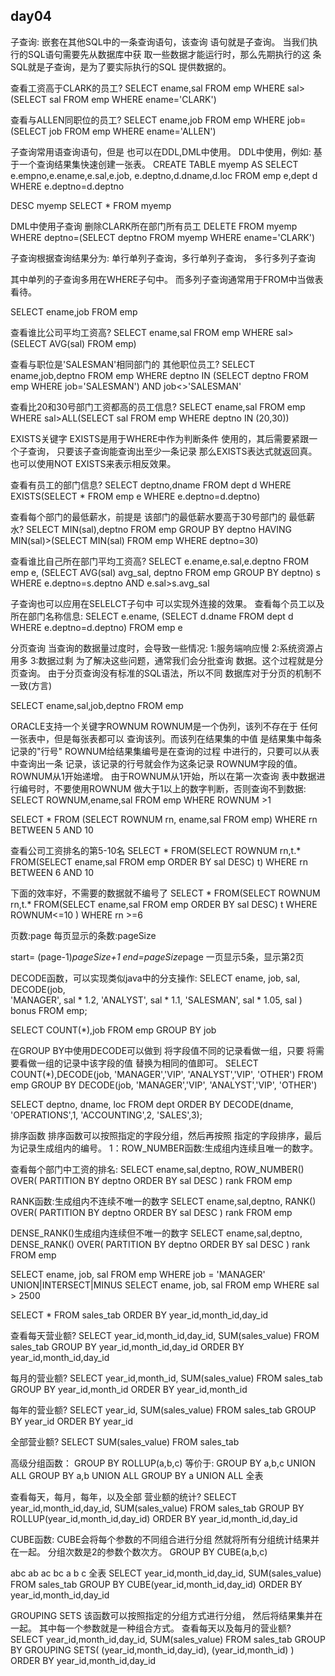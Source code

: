 ## day04
子查询:
嵌套在其他SQL中的一条查询语句，该查询
语句就是子查询。
当我们执行的SQL语句需要先从数据库中获
取一些数据才能运行时，那么先期执行的这
条SQL就是子查询，是为了要实际执行的SQL
提供数据的。

查看工资高于CLARK的员工?
SELECT ename,sal
FROM emp
WHERE sal>(SELECT sal
           FROM emp
           WHERE ename='CLARK')

查看与ALLEN同职位的员工?
SELECT ename,job
FROM emp
WHERE job=(SELECT job
           FROM emp
           WHERE ename='ALLEN')
           
子查询常用语查询语句，但是
也可以在DDL,DML中使用。
DDL中使用，例如:
基于一个查询结果集快速创建一张表。
CREATE TABLE myemp
AS
SELECT 
 e.empno,e.ename,e.sal,e.job,
 e.deptno,d.dname,d.loc
FROM 
 emp e,dept d
WHERE
 e.deptno=d.deptno

DESC myemp
SELECT * FROM myemp

DML中使用子查询
删除CLARK所在部门所有员工
DELETE FROM myemp
WHERE deptno=(SELECT deptno
              FROM myemp
              WHERE ename='CLARK')


子查询根据查询结果分为:
单行单列子查询，多行单列子查询，
多行多列子查询

其中单列的子查询多用在WHERE子句中。
而多列子查询通常用于FROM中当做表看待。

SELECT ename,job
FROM emp

查看谁比公司平均工资高?
SELECT ename,sal
FROM emp
WHERE sal>(SELECT AVG(sal)
           FROM emp)

查看与职位是'SALESMAN'相同部门的
其他职位员工?
SELECT ename,job,deptno
FROM emp
WHERE deptno IN (SELECT deptno
                 FROM emp
                 WHERE job='SALESMAN')
AND job<>'SALESMAN'

查看比20和30号部门工资都高的员工信息?
SELECT ename,sal
FROM emp
WHERE sal>ALL(SELECT sal
              FROM emp
              WHERE deptno IN (20,30))

EXISTS关键字
EXISTS是用于WHERE中作为判断条件
使用的，其后需要紧跟一个子查询，
只要该子查询能查询出至少一条记录
那么EXISTS表达式就返回真。
也可以使用NOT EXISTS来表示相反效果。

查看有员工的部门信息?
SELECT deptno,dname
FROM dept d
WHERE 
 EXISTS(SELECT * 
        FROM emp e
        WHERE e.deptno=d.deptno)

查看每个部门的最低薪水，前提是
该部门的最低薪水要高于30号部门的
最低薪水?
SELECT MIN(sal),deptno
FROM emp
GROUP BY deptno
HAVING MIN(sal)>(SELECT MIN(sal)
                 FROM emp
                 WHERE deptno=30)

查看谁比自己所在部门平均工资高?
SELECT e.ename,e.sal,e.deptno
FROM emp e,
     (SELECT AVG(sal) avg_sal,
             deptno
      FROM emp
      GROUP BY deptno) s
WHERE e.deptno=s.deptno
AND e.sal>s.avg_sal

子查询也可以应用在SELELCT子句中
可以实现外连接的效果。
查看每个员工以及所在部门名称信息:
SELECT 
 e.ename,
 (SELECT d.dname
  FROM dept d
  WHERE e.deptno=d.deptno)
FROM emp e


分页查询
当查询的数据量过度时，会导致一些情况:
1:服务端响应慢
2:系统资源占用多
3:数据过剩
为了解决这些问题，通常我们会分批查询
数据。这个过程就是分页查询。
由于分页查询没有标准的SQL语法，所以不同
数据库对于分页的机制不一致(方言)

SELECT ename,sal,job,deptno
FROM emp

ORACLE支持一个关键字ROWNUM
ROWNUM是一个伪列，该列不存在于
任何一张表中，但是每张表都可以
查询该列。而该列在结果集的中值
是结果集中每条记录的"行号"
ROWNUM给结果集编号是在查询的过程
中进行的，只要可以从表中查询出一条
记录，该记录的行号就会作为这条记录
ROWNUM字段的值。ROWNUM从1开始递增。
由于ROWNUM从1开始，所以在第一次查询
表中数据进行编号时，不要使用ROWNUM
做大于1以上的数字判断，否则查询不到数据:
SELECT ROWNUM,ename,sal
FROM emp
WHERE ROWNUM >1

SELECT *
FROM (SELECT ROWNUM rn,
             ename,sal
      FROM emp)
WHERE rn BETWEEN 5 AND 10  

查看公司工资排名的第5-10名
SELECT *
FROM(SELECT ROWNUM rn,t.*
     FROM(SELECT ename,sal
          FROM emp
          ORDER BY sal DESC) t)
WHERE rn BETWEEN 6 AND 10

下面的效率好，不需要的数据就不编号了
SELECT *
FROM(SELECT ROWNUM rn,t.*
     FROM(SELECT ename,sal
          FROM emp
          ORDER BY sal DESC) t
     WHERE ROWNUM<=10
    )
WHERE rn >=6

页数:page
每页显示的条数:pageSize

start= (page-1)*pageSize+1
end=pageSize*page
一页显示5条，显示第2页


DECODE函数，可以实现类似java中的分支操作:
SELECT ename, job, sal,
     DECODE(job,  
            'MANAGER', sal * 1.2,
            'ANALYST', sal * 1.1,
            'SALESMAN', sal * 1.05,
            sal
     ) bonus
FROM emp;

SELECT COUNT(*),job
FROM emp
GROUP BY job

在GROUP BY中使用DECODE可以做到
将字段值不同的记录看做一组，只要
将需要看做一组的记录中该字段的值
替换为相同的值即可。
SELECT 
  COUNT(*),DECODE(job,
               'MANAGER','VIP',
               'ANALYST','VIP',
               'OTHER')
FROM emp
GROUP BY DECODE(job,
               'MANAGER','VIP',
               'ANALYST','VIP',
               'OTHER') 


SELECT deptno, dname, loc
FROM dept
ORDER BY 
  DECODE(dname, 
         'OPERATIONS',1,
         'ACCOUNTING',2,
         'SALES',3);

排序函数
排序函数可以按照指定的字段分组，然后再按照
指定的字段排序，最后为记录生成组内的编号。
1：ROW_NUMBER函数:生成组内连续且唯一的数字。

查看每个部门中工资的排名:
SELECT 
 ename,sal,deptno,
 ROW_NUMBER() OVER(
   PARTITION BY deptno
   ORDER BY sal DESC
 ) rank
FROM 
 emp

RANK函数:生成组内不连续不唯一的数字
SELECT 
 ename,sal,deptno,
 RANK() OVER(
   PARTITION BY deptno
   ORDER BY sal DESC
 ) rank
FROM 
 emp

DENSE_RANK()生成组内连续但不唯一的数字
SELECT 
 ename,sal,deptno,
 DENSE_RANK() OVER(
   PARTITION BY deptno
   ORDER BY sal DESC
 ) rank
FROM 
 emp


SELECT ename, job, sal FROM emp 
WHERE job = 'MANAGER'
UNION|INTERSECT|MINUS
SELECT ename, job, sal FROM emp 
WHERE sal > 2500


SELECT * FROM sales_tab
ORDER BY year_id,month_id,day_id

查看每天营业额?
SELECT year_id,month_id,day_id,
       SUM(sales_value)
FROM sales_tab
GROUP BY year_id,month_id,day_id
ORDER BY year_id,month_id,day_id

每月的营业额?
SELECT year_id,month_id,
       SUM(sales_value)
FROM sales_tab
GROUP BY year_id,month_id
ORDER BY year_id,month_id

每年的营业额?
SELECT year_id,
       SUM(sales_value)
FROM sales_tab
GROUP BY year_id
ORDER BY year_id

全部营业额?
SELECT SUM(sales_value)
FROM sales_tab

高级分组函数：
GROUP BY ROLLUP(a,b,c)
等价于:
GROUP BY a,b,c
UNION ALL
GROUP BY a,b
UNION ALL
GROUP BY a
UNION ALL
全表

查看每天，每月，每年，以及全部
营业额的统计?
SELECT 
 year_id,month_id,day_id,
 SUM(sales_value)
FROM sales_tab
GROUP BY 
 ROLLUP(year_id,month_id,day_id)
ORDER BY year_id,month_id,day_id

CUBE函数:
CUBE会将每个参数的不同组合进行分组
然就将所有分组统计结果并在一起。
分组次数是2的参数个数次方。
GROUP BY CUBE(a,b,c)

abc
ab
ac
bc
a
b
c
全表
SELECT 
 year_id,month_id,day_id,
 SUM(sales_value)
FROM sales_tab
GROUP BY 
 CUBE(year_id,month_id,day_id)
ORDER BY year_id,month_id,day_id


GROUPING SETS
该函数可以按照指定的分组方式进行分组，
然后将结果集并在一起。
其中每一个参数就是一种组合方式。
查看每天以及每月的营业额?
SELECT 
 year_id,month_id,day_id,
 SUM(sales_value)
FROM sales_tab
GROUP BY 
 GROUPING SETS(
  (year_id,month_id,day_id),
  (year_id,month_id) 
 )
ORDER BY year_id,month_id,day_id
